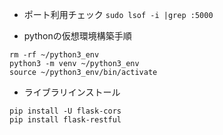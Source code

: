 - ポート利用チェック
`sudo lsof -i |grep :5000`

- pythonの仮想環境構築手順
```
rm -rf ~/python3_env
python3 -m venv ~/python3_env
source ~/python3_env/bin/activate
```

- ライブラリインストール
```
pip install -U flask-cors
pip install flask-restful
```